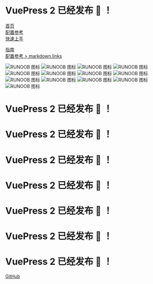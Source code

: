 # VuePress 2 已经发布 :tada: ！

<!-- 相对路径 -->

[首页](../README.md)  
[配置参考](../reference/config.md)  
[快速上手](./getting-started.md)

<!-- 绝对路径 -->

[指南](/zh/guide/README.md)  
[配置参考 > markdown.links](/zh/reference/config.md#links)

![RUNOOB 图标](/images/logo.jpg)
![RUNOOB 图标](/images/logo.jpg)
![RUNOOB 图标](/images/logo.jpg)
![RUNOOB 图标](/images/logo.jpg)
![RUNOOB 图标](/images/logo.jpg)
![RUNOOB 图标](/images/logo.jpg)
![RUNOOB 图标](/images/logo.jpg)
![RUNOOB 图标](/images/logo.jpg)
![RUNOOB 图标](/images/logo.jpg)
![RUNOOB 图标](/images/logo.jpg)
![RUNOOB 图标](/images/logo.jpg)
![RUNOOB 图标](/images/logo.jpg)
![RUNOOB 图标](/images/logo.jpg)
# VuePress 2 已经发布 :tada: ！
# VuePress 2 已经发布 :tada: ！
# VuePress 2 已经发布 :tada: ！
# VuePress 2 已经发布 :tada: ！
# VuePress 2 已经发布 :tada: ！
# VuePress 2 已经发布 :tada: ！
# VuePress 2 已经发布 :tada: ！

<!-- URL -->

[GitHub](https://github.com)
